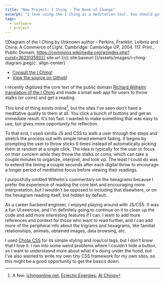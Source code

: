 ```yaml
---
title: "New Project: I Ching - The Book of Change"
excerpt: "I love using the I Ching as a meditation tool. You should give it a try!"
tags:
  - software
  - project
---
```


![Diagram of the I Ching by Unknown author - Perkins, Franklin. Leibniz and China: A Commerce of Light. Cambridge: Cambridge UP, 2004. 117. Print., Public Domain, https://commons.wikimedia.org/w/index.php?curid=36231359]({{ site.url }}{{ site.baseurl }}/assets/images/i-ching-diagram.jpeg){: .align-center}

* [Consult the I Ching!](https://www.johngerace.com/iching/)
* [View the source on Github!](https://github.com/jgerace/iching)

I recently digitized the core text of the public domain [Richard Wilhelm translation of the I Ching](http://www2.unipr.it/~deyoung/I_Ching_Wilhelm_Translation.html) and made a small web app for users to throw stalks (or coins) and get a reading.

This kind of thing exists online[^1], but the sites I've seen don't have a meditative quality to them at all. You click a bunch of buttons and get an immediate result. It's too fast. I wanted to make something that was easy to use, but gives more opportunity for reflection.

To that end, I used vanilla JS and CSS to walk a user through the steps and stretch the process out with simple timed element fading. It begins by prompting the user to throw sticks 6 times instead of automatically picking them at random at a single click. The idea is typically for the user to focus on their concern while they throw the stalks or coins, which can take a couple minutes to organize, interpret, and look up. The least I could do was to extend the timing a couple seconds after each digital throw to encourage a longer period of meditative focus before viewing their readings.

I purposfully omitted Wilhelm's commentary on the hexagrams because I prefer the experience of reading the core text and encouraging more interpretation, but I wouldn't be opposed to including that elsewhere, or on the hexagram reading itself, but hidden by default.

As a career backend engineer, I enjoyed playing around with JS/CSS. It was a fun UI exercise, and I'm definitely going to continue on it to clean up the code and add more interesting features if I can. I want to add more references and context for those who want to read further, and I can add more of the peripheral info about the trigrams and hexagrams, like familial relationships, animals, obtained images, data browsing, etc.

I used [Chota CSS](https://github.com/jenil/chota) for its simple styling and row/col tags, but I don't know that I love it. I ran into some weird problems where I couldn't hide a button, so I want to understasnd more about what it's doing under the hood, but I've also wanted to write my own tiny CSS framework for my own sites, so this might be a good opportunity to get the basics down.

[^1]: A few: [ichingonline.net](https://www.ichingonline.net), [Eclectic Energies](https://www.eclecticenergies.com/iching/virtualcoins), [AI Ching](https://aiching.app/consult-the-i-ching/)